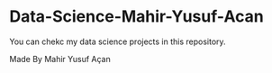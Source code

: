 # Data-Science-Mahir-Yusuf-Acan
You can chekc my data science projects in this repository.

Made By Mahir Yusuf Açan

